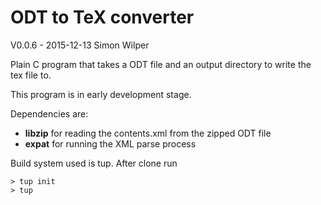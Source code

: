 # ODT to TeX converter

V0.0.6 - 2015-12-13
Simon Wilper

Plain C program that takes a ODT file and an output directory to write
the tex file to.

This program is in early development stage.

Dependencies are:

- **libzip** for reading the contents.xml from the zipped ODT file
- **expat** for running the XML parse process

Build system used is tup. After clone run

```
> tup init
> tup
```
